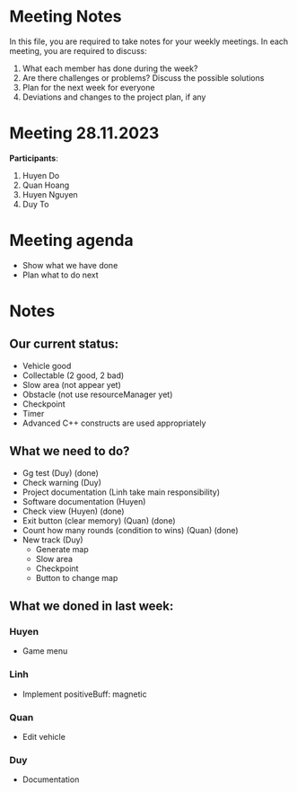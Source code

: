 # Meeting Notes
In this file, you are required to take notes for your weekly meetings. 
In each meeting, you are required to discuss:

1. What each member has done during the week?
2. Are there challenges or problems? Discuss the possible solutions
3. Plan for the next week for everyone
4. Deviations and changes to the project plan, if any

# Meeting 28.11.2023 

**Participants**:

1. Huyen Do
2. Quan Hoang
3. Huyen Nguyen
4. Duy To

# Meeting agenda
   - Show what we have done
   - Plan what to do next 
# Notes

## Our current status: 

- Vehicle good 
- Collectable (2 good, 2 bad)
- Slow area (not appear yet)
- Obstacle (not use resourceManager yet)
- Checkpoint 
- Timer 
- Advanced C++ constructs are used appropriately 

## What we need to do? 

- Gg test (Duy) (done)
- Check warning (Duy) 
- Project documentation (Linh take main responsibility)
- Software documentation (Huyen)
- Check view (Huyen) (done)
- Exit button (clear memory) (Quan) (done)
- Count how many rounds (condition to wins) (Quan) (done)
- New track (Duy)
   - Generate map 
   - Slow area 
   - Checkpoint
   - Button to change map 

## What we doned in last week: 

### Huyen 
- Game menu

### Linh 
- Implement positiveBuff: magnetic 

### Quan 
- Edit vehicle 

### Duy 
- Documentation 
